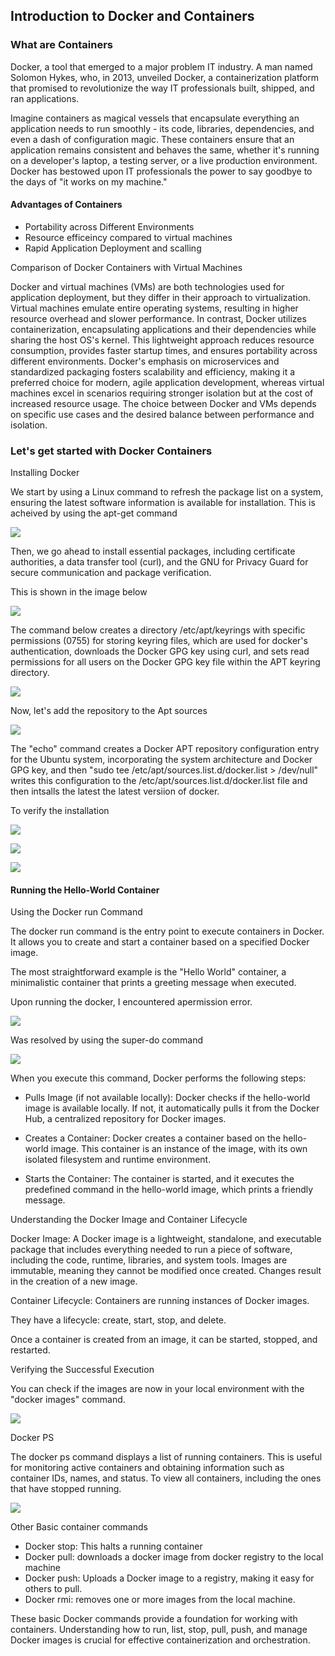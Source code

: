 ## Introduction to Docker and Containers

### What are Containers


Docker, a tool that emerged to a major problem IT industry. A man named Solomon Hykes, who, in 2013, unveiled Docker, a containerization platform that promised to revolutionize the way IT professionals built, shipped, and ran applications.

Imagine containers as magical vessels that encapsulate everything an application needs to run smoothly - its code, libraries, dependencies, and even a dash of configuration magic. These containers ensure that an application remains consistent and behaves the same, whether it's running on a developer's laptop, a testing server, or a live production environment. Docker has bestowed upon IT professionals the power to say goodbye to the days of "it works on my machine."


#### Advantages of Containers 

- Portability across Different Environments
- Resource efficeincy compared to virtual machines
- Rapid Application Deployment and scalling



Comparison of Docker Containers with Virtual Machines

Docker and virtual machines (VMs) are both technologies used for application deployment, but they differ in their approach to virtualization. Virtual machines emulate entire operating systems, resulting in higher resource overhead and slower performance. In contrast, Docker utilizes containerization, encapsulating applications and their dependencies while sharing the host OS's kernel. This lightweight approach reduces resource consumption, provides faster startup times, and ensures portability across different environments. Docker's emphasis on microservices and standardized packaging fosters scalability and efficiency, making it a preferred choice for modern, agile application development, whereas virtual machines excel in scenarios requiring stronger isolation but at the cost of increased resource usage. The choice between Docker and VMs depends on specific use cases and the desired balance between performance and isolation.

### Let's get started with Docker Containers

Installing Docker

We start by using a Linux command to refresh the package list on a system, ensuring the latest software information is available for installation. 
This is acheived by using the apt-get command

![](./Img20/1.png)

Then, we go ahead to install essential packages, including certificate authorities, a data transfer tool (curl), and the GNU for Privacy Guard for secure communication and package verification. 

This is shown in the image below

![](./Img20/2.png)

The command below creates a directory /etc/apt/keyrings with specific permissions (0755) for storing keyring files, which are used for docker's authentication, downloads the Docker GPG key using curl, and sets read permissions for all users on the Docker GPG key file within the APT keyring directory.

![](./Img20/3.png)

Now, let's add the repository to the Apt sources

![](./Img20/4.png)

The "echo" command creates a Docker APT repository configuration entry for the Ubuntu system, incorporating the system architecture and Docker GPG key, and then "sudo tee /etc/apt/sources.list.d/docker.list > /dev/null" writes this configuration to the /etc/apt/sources.list.d/docker.list file and then intsalls the latest the latest versiion of docker. 

To verify the installation

![](./Img20/5.png)

![](./Img20/6.png)


![](./Img20/7.png)

#### Running the Hello-World Container


Using the Docker run Command

The docker run command is the entry point to execute containers in Docker. It allows you to create and start a container based on a specified Docker image.

The most straightforward example is the "Hello World" container, a minimalistic container that prints a greeting message when executed.

Upon running the docker, I encountered apermission error.


![](./Img20/8.png)


Was resolved by using the super-do command

![](./Img20/9.png)


When you execute this command, Docker performs the following steps:

- Pulls Image (if not available locally): Docker checks if the hello-world image is available locally. If not, it automatically pulls it from the Docker Hub, a centralized repository for Docker images.

- Creates a Container: Docker creates a container based on the hello-world image. This container is an instance of the image, with its own isolated filesystem and runtime environment.

- Starts the Container: The container is started, and it executes the predefined command in the hello-world image, which prints a friendly message.

Understanding the Docker Image and Container Lifecycle

Docker Image: A Docker image is a lightweight, standalone, and executable package that includes everything needed to run a piece of software, including the code, runtime, libraries, and system tools. Images are immutable, meaning they cannot be modified once created. Changes result in the creation of a new image.

Container Lifecycle: Containers are running instances of Docker images.

They have a lifecycle: create, start, stop, and delete.

Once a container is created from an image, it can be started, stopped, and restarted.

Verifying the Successful Execution

You can check if the images are now in your local environment with the "docker images" command.

![](./Img20/10.png)

Docker PS

The docker ps command displays a list of running containers. This is useful for monitoring active containers and obtaining information such as container IDs, names, and status. To view all containers, including the ones that have stopped running.

![](./Img20/11.png)

Other Basic container commands

- Docker stop: This halts a running container
- Docker pull: downloads a docker image from docker registry to the local machine
- Docker push: Uploads a Docker image to a registry, making it easy for others to pull. 
- Docker rmi: removes one or more images from the local machine.


These basic Docker commands provide a foundation for working with containers. Understanding how to run, list, stop, pull, push, and manage Docker images is crucial for effective containerization and orchestration.


